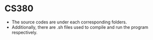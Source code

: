 # CS380
* The source codes are under each corresponding folders.
* Additionally, there are .sh files used to compile and run the program respectively.

